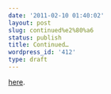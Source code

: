 ```yaml
---
date: '2011-02-10 01:40:02'
layout: post
slug: continued%e2%80%a6
status: publish
title: Continued…
wordpress_id: '412'
type: draft
---
```


[here](http://blog.osteele.com/).
